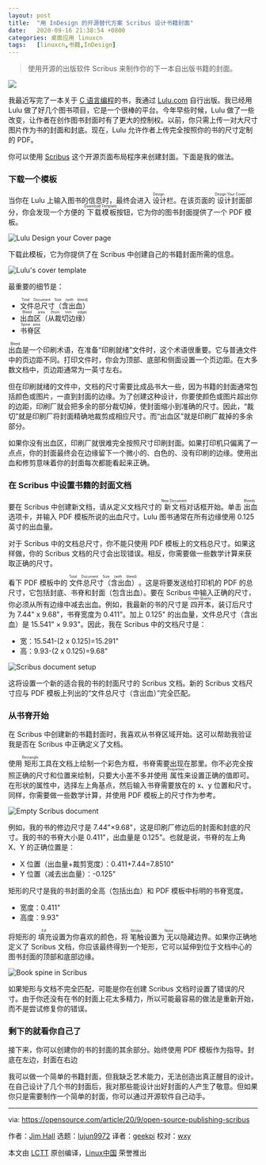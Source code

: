 ```yaml
---
layout: post
title:	"用 InDesign 的开源替代方案 Scribus 设计书籍封面"
date:	2020-09-16 21:38:54 +0800 
categories:	桌面应用 linuxcn 
tags:	[linuxcn,书籍,InDesign]
---
```




> 
> 使用开源的出版软件 Scribus 来制作你的下一本自出版书籍的封面。
> 
> 
> 


![](/Asserts/Images//attachment/album/202009/16/213714ppvfzm6idv9nnynp.jpg)


我最近写完了一本关于 [C 语言编程](https://opensource.com/article/20/8/c-programming-cheat-sheet)的书，我通过 [Lulu.com](https://www.lulu.com/) 自行出版。我已经用 Lulu 做了好几个图书项目，它是一个很棒的平台。今年早些时候，Lulu 做了一些改变，让作者在创作图书封面时有了更大的控制权。以前，你只需上传一对大尺寸图片作为书的封面和封底。现在，Lulu 允许作者上传完全按照你的书的尺寸定制的 PDF。


你可以使用 [Scribus](https://www.scribus.net/) 这个开源页面布局程序来创建封面。下面是我的做法。


### 下载一个模板


当你在 Lulu 上输入图书的信息时，最终会进入<ruby> 设计 <rt>  Design </rt></ruby>栏。在该页面的<ruby> 设计封面 <rt>  Design Your Cover </rt></ruby>部分，你会发现一个方便的<ruby> 下载模板 <rt>  Download Template </rt></ruby>按钮，它为你的图书封面提供了一个 PDF 模板。


![Lulu Design your Cover page](/Asserts/Images//attachment/album/202009/16/213858l9b3zai9biisibfb.jpg "Lulu Design your Cover page")


下载此模板，它为你提供了在 Scribus 中创建自己的书籍封面所需的信息。


![Lulu's cover template](/Asserts/Images//attachment/album/202009/16/213859j9uprtpplr4x4q2l.jpg "Lulu's cover template")


最重要的细节是：


* <ruby> 文件总尺寸（含出血） <rt>  Total Document Size (with bleed) </rt></ruby>
* <ruby> 出血区（从裁切边缘） <rt>  Bleed area (from trim edge) </rt></ruby>
* <ruby> 书脊区 <rt>  Spine area </rt></ruby>


<ruby> 出血 <rt>  Bleed </rt></ruby>是一个印刷术语，在准备“印刷就绪”文件时，这个术语很重要。它与普通文件中的页边距不同。打印文件时，你会为顶部、底部和侧面设置一个页边距。在大多数文档中，页边距通常为一英寸左右。


但在印刷就绪的文件中，文档的尺寸需要比成品书大一些，因为书籍的封面通常包括颜色或图片，一直到封面的边缘。为了创建这种设计，你要使颜色或图片超出你的边距，印刷厂就会把多余的部分裁切掉，使封面缩小到准确的尺寸。因此，“裁切”就是印刷厂将封面精确地裁剪成相应尺寸。而“出血区”就是印刷厂裁掉的多余部分。


如果你没有出血区，印刷厂就很难完全按照尺寸印刷封面。如果打印机只偏离了一点点，你的封面最终会在边缘留下一个微小的、白色的、没有印刷的边缘。使用出血和修剪意味着你的封面每次都能看起来正确。


### 在 Scribus 中设置书籍的封面文档


要在 Scribus 中创建新文档，请从定义文档尺寸的<ruby> 新文档 <rt>  New Document </rt></ruby>对话框开始。单击<ruby> 出血 <rt>  Bleeds </rt></ruby>选项卡，并输入 PDF 模板所说的出血尺寸。Lulu 图书通常在所有边缘使用 0.125 英寸的出血量。


对于 Scribus 中的文档总尺寸，你不能只使用 PDF 模板上的文档总尺寸。如果这样做，你的 Scribus 文档的尺寸会出现错误。相反，你需要做一些数学计算来获取正确的尺寸。


看下 PDF 模板中的<ruby> 文件总尺寸（含出血） <rt>  Total Document Size (with bleed) </rt></ruby>。这是将要发送给打印机的 PDF 的总尺寸，它包括封底、书脊和封面（包含出血）。要在 Scribus 中输入正确的尺寸，你必须从所有边缘中减去出血。例如，我最新的书的尺寸是<ruby> 四开本 <rt>  Crown Quarto </rt></ruby>，装订后尺寸为 7.44" x 9.68"，书脊宽度为 0.411"。加上 0.125" 的出血量，文件总尺寸（含出血）是 15.541" × 9.93"。因此，我在 Scribus 中的文档尺寸是：


* 宽：15.541-(2 x 0.125)=15.291"
* 高：9.93-(2 x 0.125)=9.68"


![Scribus document setup](/Asserts/Images//attachment/album/202009/16/213903p8z56616dclc30gu.jpg "Scribus document setup")


这将设置一个新的适合我的书的封面尺寸的 Scribus 文档。新的 Scribus 文档尺寸应与 PDF 模板上列出的“文件总尺寸（含出血）”完全匹配。


### 从书脊开始


在 Scribus 中创建新的书籍封面时，我喜欢从书脊区域开始。这可以帮助我验证我是否在 Scribus 中正确定义了文档。


使用<ruby> 矩形 <rt>  Rectangle </rt></ruby>工具在文档上绘制一个彩色方框，书脊需要出现在那里。你不必完全按照正确的尺寸和位置来绘制，只要大小差不多并使用<ruby> 属性 <rt>  Properties </rt></ruby>来设置正确的值即可。在形状的属性中，选择左上角基点，然后输入书脊需要放在的 x、y 位置和尺寸。同样，你需要做一些数学计算，并使用 PDF 模板上的尺寸作为参考。


![Empty Scribus document](/Asserts/Images//attachment/album/202009/16/213906vahmu66h7aujeome.jpg "Empty Scribus document")


例如，我的书的修边尺寸是 7.44"×9.68"，这是印刷厂修边后的封面和封底的尺寸。我的书的书脊大小是 0.411"，出血量是 0.125"。也就是说，书脊的左上角 X、Y 的正确位置是：


* X 位置（出血量+裁剪宽度）：0.411+7.44=7.8510"
* Y 位置（减去出血量）：-0.125"


矩形的尺寸是我的书封面的全高（包括出血）和 PDF 模板中标明的书脊宽度。


* 宽度：0.411"
* 高度：9.93"


将矩形的<ruby> 填充 <rt>  Fill </rt></ruby>设置为你喜欢的颜色，将<ruby> 笔触 <rt>  Stroke </rt></ruby>设置为<ruby> 无 <rt>  None </rt></ruby>以隐藏边界。如果你正确地定义了 Scribus 文档，你应该最终得到一个矩形，它可以延伸到位于文档中心的图书封面的顶部和底部边缘。


![Book spine in Scribus](/Asserts/Images//attachment/album/202009/16/213909tggw1k327w02gd2g.jpg "Book spine in Scribus")


如果矩形与文档不完全匹配，可能是你在创建 Scribus 文档时设置了错误的尺寸。由于你还没有在书的封面上花太多精力，所以可能最容易的做法是重新开始，而不是尝试修复你的错误。


### 剩下的就看你自己了


接下来，你可以创建你的书的封面的其余部分。始终使用 PDF 模板作为指导。封底在左边，封面在右边


我可以做一个简单的书籍封面，但我缺乏艺术能力，无法创造出真正醒目的设计。在自己设计了几个书的封面后，我对那些能设计出好封面的人产生了敬意。但如果你只是需要制作一个简单的封面，你可以通过开源软件自己动手。




---


via: <https://opensource.com/article/20/9/open-source-publishing-scribus>


作者：[Jim Hall](https://opensource.com/users/jim-hall) 选题：[lujun9972](https://github.com/lujun9972) 译者：[geekpi](https://github.com/geekpi) 校对：[wxy](https://github.com/wxy)


本文由 [LCTT](https://github.com/LCTT/TranslateProject) 原创编译，[Linux中国](https://linux.cn/) 荣誉推出
